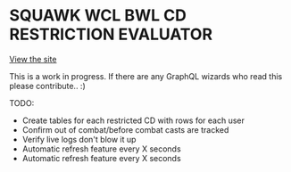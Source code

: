 # SQUAWK WCL BWL CD RESTRICTION EVALUATOR
[View the site](https://scotho.github.io/squank/)

This is a work in progress. If there are any GraphQL wizards who read this please contribute.. :)

TODO:
- Create tables for each restricted CD with rows for each user
- Confirm out of combat/before combat casts are tracked
- Verify live logs don't blow it up
- Automatic refresh feature every X seconds
- Automatic refresh feature every X seconds

